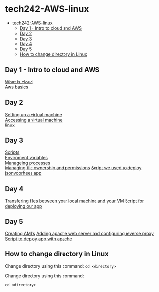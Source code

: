 # tech242-AWS-linux

- [tech242-AWS-linux](#tech242-aws-linux)
  - [Day 1 - Intro to cloud and AWS](#day-1---intro-to-cloud-and-aws)
  - [Day 2](#day-2)
  - [Day 3](#day-3)
  - [Day 4](#day-4)
  - [Day 5](#day-5)
  - [How to change directory in Linux](#how-to-change-directory-in-linux)


## Day 1 - Intro to cloud and AWS
[What is cloud](day1/what-is-cloud/README.md)<br>
[Aws basics](day1/aws-basics/README.md)

## Day 2
[Setting up a virtual machine](day2/setting-up-a-vm/README.md)<br>
[Accessing a virtual machine](day2/accessing-a-vm/README.md)<br>
[linux](day2/linux/README.md)

## Day 3
[Scripts](day3/scripts/README.md)<br>
[Enviroment variables](day3/enviroment-variables/README.md)<br>
[Manageing processes](day3/managing-processes/README.md)<br>
[Managing file ownership and permissions](day3/managing-file-ownership-and-permissions/README.md)
[Script we used to deploy jsonvoorhees app](day4/script-for-deploying-our-app/README.md)

## Day 4
[Transfering files between your local machine and your VM](day4/transfering-files-between-local-machine-and-vm/README.md)
[Script for deploying our app](day4/script-for-deploying-our-app/README.md)

## Day 5
[Creating AMI's](<day 5/creating-ami's/README.md>)
[Adding apache web server and configuring reverse proxy](<day 5/adding-apache-web-server-and-configuring-reverse-proxy/README.md>)
[Script to deploy app with apache](<day 5/script-to-deploy-app-with-apache/README.md>)

## How to change directory in Linux

Change directory using this command: `cd <directory>`

Change directory using this command: 
```
cd <directory>
```
